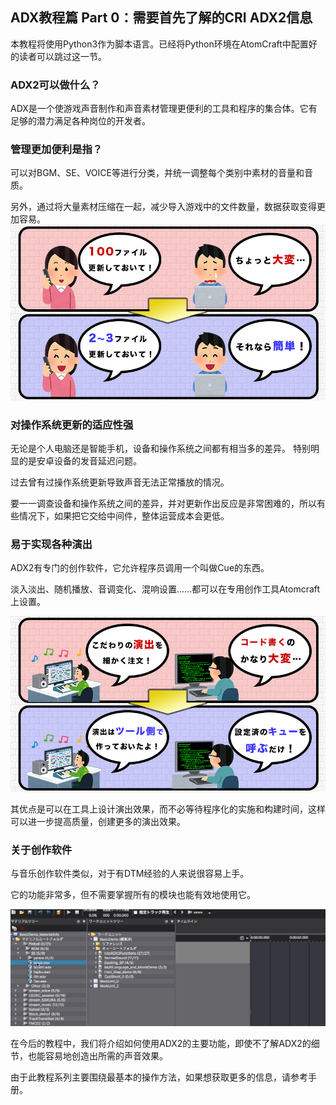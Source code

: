 ## ADX教程篇 Part 0：需要首先了解的CRI ADX2信息

本教程将使用Python3作为脚本语言。已经将Python环境在AtomCraft中配置好的读者可以跳过这一节。

### ADX2可以做什么？
ADX是一个使游戏声音制作和声音素材管理更便利的工具和程序的集合体。它有足够的潜力满足各种岗位的开发者。

### 管理更加便利是指？
可以对BGM、SE、VOICE等进行分类，并统一调整每个类别中素材的音量和音质。

另外，通过将大量素材压缩在一起，减少导入游戏中的文件数量，数据获取变得更加容易。
![](../images/79b5c6d9ca9546f2b72f2814d82e8b95.jpg)

### 对操作系统更新的适应性强
无论是个人电脑还是智能手机，设备和操作系统之间都有相当多的差异。 特别明显的是安卓设备的发音延迟问题。

过去曾有过操作系统更新导致声音无法正常播放的情况。

要一一调查设备和操作系统之间的差异，并对更新作出反应是非常困难的，所以有些情况下，如果把它交给中间件，整体运营成本会更低。

### 易于实现各种演出
ADX2有专门的创作软件，它允许程序员调用一个叫做Cue的东西。

淡入淡出、随机播放、音调变化、混响设置......都可以在专用创作工具Atomcraft上设置。

![](../images/64c2ff40c8b6f919116e0c80e145b6a7.jpg)

其优点是可以在工具上设计演出效果，而不必等待程序化的实施和构建时间，这样可以进一步提高质量，创建更多的演出效果。

### 关于创作软件
与音乐创作软件类似，对于有DTM经验的人来说很容易上手。

它的功能非常多，但不需要掌握所有的模块也能有效地使用它。

![](../images/Material_touroku.gif)

在今后的教程中，我们将介绍如何使用ADX2的主要功能，即使不了解ADX2的细节，也能容易地创造出所需的声音效果。

由于此教程系列主要围绕最基本的操作方法，如果想获取更多的信息，请参考手册。
